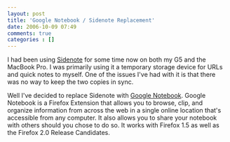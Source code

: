 ```yaml
---
layout: post
title: 'Google Notebook / Sidenote Replacement'
date: 2006-10-09 07:49
comments: true
categories : []
---  
```


I had been using <a href="http://www.chatelp.org/">Sidenote</a> for some time now on both my G5 and the MacBook Pro. I was primarily using it a temporary storage device for URLs and quick notes to myself. One of the issues I've had with it is that there was no way to keep the two copies in sync.

Well I've decided to replace Sidenote with <a href="http://www.google.com/tools/firefox/index.html">Google Notebook</a>.  Google Notebook is a Firefox Extension that allows you to browse, clip, and organize information from across the web in a single online location that's accessible from any computer. It also allows you to share your notebook with others should you chose to do so. It works with Firefox 1.5 as well as the Firefox 2.0 Release Candidates.




